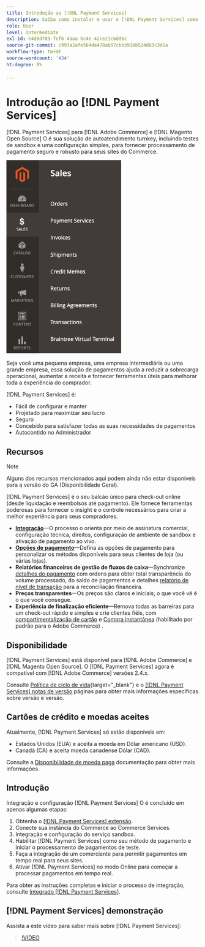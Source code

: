 ```yaml
---
title: Introdução ao [!DNL Payment Services]
description: Saiba como instalar e usar o [!DNL Payment Services] como uma solução de processamento de pagamentos robusta, robusta e segura para seu [!DNL Adobe Commerce] e [!DNL Magento Open Source] Sites.
role: User
level: Intermediate
exl-id: e4d8d789-fcf6-4aaa-bc4e-42ce21c6dd6c
source-git-commit: c993a2afe5b4da478ab57cbb391bb524d83c3d1a
workflow-type: tm+mt
source-wordcount: '434'
ht-degree: 0%

---
```


# Introdução ao [!DNL Payment Services]

[!DNL Payment Services] para [!DNL Adobe Commerce] e [!DNL Magento Open Source] O é sua solução de autoatendimento turnkey, incluindo testes de sandbox e uma configuração simples, para fornecer processamento de pagamento seguro e robusto para seus sites do Commerce.

![[!DNL Payment Services] visualização de administração de extensão](assets/admin-view.png)

Seja você uma pequena empresa, uma empresa intermediária ou uma grande empresa, essa solução de pagamentos ajuda a reduzir a sobrecarga operacional, aumentar a receita e fornecer ferramentas úteis para melhorar toda a experiência do comprador.

[!DNL Payment Services] é:

* Fácil de configurar e manter
* Projetado para maximizar seu lucro
* Seguro
* Concebido para satisfazer todas as suas necessidades de pagamentos
* Autocontido no Administrador

## Recursos

>[!NOTE]
>
>Alguns dos recursos mencionados aqui podem ainda não estar disponíveis para a versão do GA (Disponibilidade Geral).

[!DNL Payment Services] é o seu balcão único para check-out online (desde liquidação e reembolsos até pagamento). Ele fornece ferramentas poderosas para fornecer o insight e o controle necessários para criar a melhor experiência para seus compradores.

* [**Integração**](onboard.md)—O processo o orienta por meio de assinatura comercial, configuração técnica, direitos, configuração de ambiente de sandbox e ativação de pagamento ao vivo.
* [**Opções de pagamento**](payments-options.md)—Defina as opções de pagamento para personalizar os métodos disponíveis para seus clientes de loja (ou várias lojas).
* **Relatórios financeiros de gestão de fluxos de caixa**—Synchronize [detalhes do pagamento](order-payment-status.md) com ordens para obter total transparência do volume processado, do saldo de pagamentos e detalhes [relatório de nível de transação](payouts.md) para a reconciliação financeira.
* **Preços transparentes**—Os preços são claros e iniciais; o que você vê é o que você consegue.
* **Experiência de finalização eficiente**—Remova todas as barreiras para um check-out rápido e simples e crie clientes fiéis, com [compartimentalização de cartão](https://experienceleague-review.com/docs/commerce-merchant-services/payment-services/payments-checkout/vaulting.html) e [Compra instantânea](https://experienceleague.adobe.com/docs/commerce-admin/stores-sales/point-of-purchase/checkout-instant-purchase.html) (habilitado por padrão para o Adobe Commerce) .

## Disponibilidade

[!DNL Payment Services] está disponível para [!DNL Adobe Commerce] e [!DNL Magento Open Source]. O [!DNL Payment Services] agora é compatível com [!DNL Adobe Commerce] versões 2.4.x.

Consulte [Política de ciclo de vida](https://devdocs.magento.com/release/lifecycle-policy.html){target=&quot;_blank&quot;} e o [[!DNL Payment Services] notas de versão](release-notes.md) páginas para obter mais informações específicas sobre versão e versão.

## Cartões de crédito e moedas aceites

Atualmente, [!DNL Payment Services] só estão disponíveis em:

* Estados Unidos (EUA) e aceita a moeda em Dólar americano (USD).
* Canadá (CA) e aceita moeda canadense Dólar (CAD).

Consulte a [Disponibilidade de moeda paga](https://developer.paypal.com/docs/platforms/checkout/reference/country-availability-advanced-cards/) documentação para obter mais informações.

## Introdução

Integração e configuração [!DNL Payment Services] O é concluído em apenas algumas etapas:

1. Obtenha o [[!DNL Payment Services] extensão](install.md).
1. Conecte sua instância do Commerce ao Commerce Services.
1. Integração e configuração do serviço sandbox.
1. Habilitar [!DNL Payment Services] como seu método de pagamento e iniciar o processamento de pagamentos de teste.
1. Faça a integração de um comerciante para permitir pagamentos em tempo real para seus sites.
1. Ativar [!DNL Payment Services] no modo Online para começar a processar pagamentos em tempo real.

Para obter as instruções completas e iniciar o processo de integração, consulte [Integrado [!DNL Payment Services]](onboard.md).

## [!DNL Payment Services] demonstração

Assista a este vídeo para saber mais sobre [!DNL Payment Services]:

>[!VIDEO](https://video.tv.adobe.com/v/343990?quality=12)
